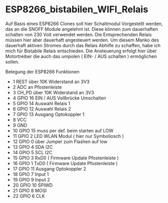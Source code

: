 # ESP8266_bistabilen_WIFI_Relais

Auf Basis eines ESP8266 Clones soll hier Schaltmodul Vorgestellt werden,  das an die SNOFF Module angelehnt ist. 
Diese können zum dauerhaften schalten von 230 Volt verwendet werden. Die Entsprechenden Relais müssen hier aber dauerhaft angesteuert werden. 
Um diesem Manko des dauerhaft aktiven Stromes durch das Relais Abhilfe zu schaffen,  habe ich mich für Bistabile Relais entschieden. Die Ansteuerung erfolgt hier über Motortreiber die auch das umpolen ( EIN- / AUS schalten ) ermöglichen sollen.

Belegung der ESP8266 Funktionen

* 1 REST über 10K Widerstand an 3V3 
* 2 ADC an Pfostenleiste
* 3 CH_PD über 10K Widerstand an 3V3
* 4 GPIO 16 EIN / AUS Vollbrücke Umschalten 
* 5 GPIO 14 Auswahl Relais 1
* 6 GPIO 12 Auswahl Relais 2
* 7 GPIO 13 Ausgang Optokoppler 1
* 8 VCC
* 9 GND
* 10 GPIO 15 muss per def. beim starten auf LOW 
* 11 GPIO  2  LED WLAN Modul ( hier nur Symboliosch )
* 12 GPIO  0  über Jumper zum Flashen auf low
* 13 GPIO  4  SDA I2C
* 14 GPIO  5  SCL I2C
* 15 GPIO  3  RxD0 ( Firmware Update Pfostenleiste )  
* 16 GPIO  1  TxD0 ( Firmware Update Pfostenleiste )
* 17 GPIO 11  Ausgang Optokoppler 2
*  18 GPIO  7  Input 1
* 19 GPIO  9  Input 2 
* 20 GPIO 10 SPIWD
* 21 GPIO  8  MOSI
* 22 GPIO  6  CLK
